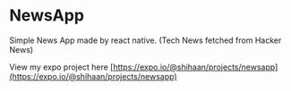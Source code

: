 # NewsApp
Simple News App made by react native.
(Tech News fetched from Hacker News)

View my expo project here [https://expo.io/@shihaan/projects/newsapp](https://expo.io/@shihaan/projects/newsapp)
